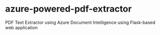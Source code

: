 # azure-powered-pdf-extractor
PDF Text Extractor using Azure Document Intelligence using Flask-based web application
